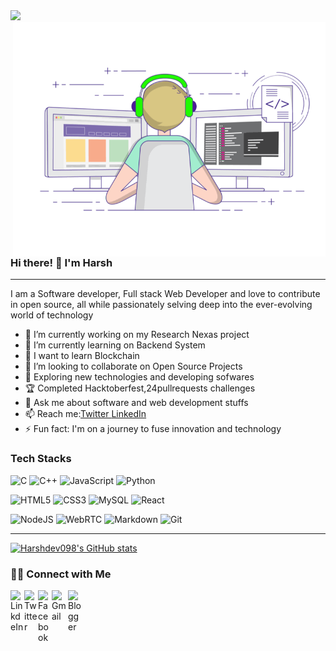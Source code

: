 <img align="centre" src="https://camo.githubusercontent.com/36d6c190b35fd8f4229e940e13af24fb2ccad4ed4109fb447ad682ef959111a8/68747470733a2f2f7265732e636c6f7564696e6172792e636f6d2f646f6671396768396c2f696d6167652f75706c6f61642f76313638383032363633372f6769746875622d6865616465722d696d6167655f325f6f686f6a67342e706e67"/>


<img align="right" alt="GIF" src="https://raw.githubusercontent.com/devSouvik/devSouvik/master/gif3.gif" width="500"/>
<br>

### Hi there! 👋 I'm Harsh
---


I am a Software developer, Full stack Web Developer and love to contribute in open source, all while passionately selving deep into the ever-evolving world of technology   
- 🔭 I’m currently working on my Research Nexas project
- 🌱 I’m currently learning on Backend System
- 🌱 I want to learn Blockchain
- 👯 I’m looking to collaborate on Open Source Projects
- 🤔 Exploring new technologies and developing sofwares
- 🏆 Completed Hacktoberfest,24pullrequests challenges
- 💬 Ask me about software and web development stuffs
- 📫 Reach me:<a href="https://x.com/Harsh_dev098?t=EyUvr1QvMSpco9QB6k72iw&s=09">Twitter </a> <a href="https://www.linkedin.com/in/harsh-dev-pathak-60a426257">LinkedIn</a>
- ⚡ Fun fact: I'm on a journey to fuse innovation and technology

### Tech Stacks

![C](https://img.shields.io/badge/c-%2300599C.svg?style=for-the-badge&logo=c&logoColor=white)
![C++](https://img.shields.io/badge/c++-%2300599C.svg?style=for-the-badge&logo=c%2B%2B&logoColor=white)
![JavaScript](https://img.shields.io/badge/javascript-%23323330.svg?style=for-the-badge&logo=javascript&logoColor=%23F7DF1E) 
![Python](https://img.shields.io/badge/python-3670A0?style=for-the-badge&logo=python&logoColor=ffdd54)

![HTML5](https://img.shields.io/badge/html5-%23E34F26.svg?style=for-the-badge&logo=html5&logoColor=white)
![CSS3](https://img.shields.io/badge/css3-%231572B6.svg?style=for-the-badge&logo=css3&logoColor=white)
![MySQL](https://img.shields.io/badge/mysql-%2300f.svg?style=for-the-badge&logo=mysql&logoColor=white)
![React](https://img.shields.io/badge/React-20232A?style=for-the-badge&logo=react&logoColor=61DAFB)


![NodeJS](https://img.shields.io/badge/node.js-6DA55F?style=for-the-badge&logo=node.js&logoColor=white)
![WebRTC](https://img.shields.io/badge/WebRTC-black?style=for-the-badge&logo=socket.io&badgeColor=010101)
![Markdown](https://img.shields.io/badge/markdown-%23000000.svg?style=for-the-badge&logo=markdown&logoColor=white)
![Git](https://img.shields.io/badge/git-%23F05033.svg?style=for-the-badge&logo=git&logoColor=white)

---

[![Harshdev098's GitHub stats](https://github-readme-stats.vercel.app/api?username=Harshdev098&hide=contribs&show_icons=true&theme=radical)](https://github.com/anuraghazra/github-readme-stats)



###  🤝🏻 Connect with Me

<a href="https://www.linkedin.com/in/harsh-dev-pathak-60a426257">
  <img align="left" alt="LinkdeIn" width="22px" src="https://cdn.jsdelivr.net/npm/simple-icons@v3/icons/linkedin.svg" />
</a>
<a href="https://x.com/Harsh_dev098?t=EyUvr1QvMSpco9QB6k72iw&s=09">
  <img align="left" alt="Twitter" width="22px" src="https://cdn.jsdelivr.net/npm/simple-icons@v3/icons/twitter.svg" />
</a>
<a href="https://www.facebook.com/harsh.devpathak">
  <img align="left" alt="Facebook" width="22px" src="https://cdn.jsdelivr.net/npm/simple-icons@v3/icons/facebook.svg" />
</a>
<a href="mailto:harshoxfordgkp@gmail.com">
    <img align="left" alt="Gmail" width="26px" src="https://cdn.jsdelivr.net/npm/simple-icons@v3/icons/gmail.svg" />
  </a>
<a href="https://www.blogger.com/blog/posts/7375362509427937003">
  <img align="left" alt="Blogger" width="22px" src="https://cdn.jsdelivr.net/npm/simple-icons@v3/icons/blogger.svg" />
</a>


